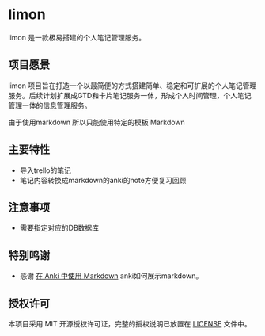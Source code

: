 # limon

limon 是一款极易搭建的个人笔记管理服务。


## 项目愿景

limon 项目旨在打造一个以最简便的方式搭建简单、稳定和可扩展的个人笔记管理服务。后续计划扩展成GTD和卡片笔记服务一体，形成个人时间管理，个人笔记管理一体的信息管理服务。

由于使用markdown 所以只能使用特定的模板 Markdown

## 主要特性

- 导入trello的笔记
- 笔记内容转换成markdown的anki的note方便复习回顾





## 注意事项
- 需要指定对应的DB数据库


## 特别鸣谢

- 感谢 [在 Anki 中使用 Markdown](https://zhuanlan.zhihu.com/p/137570649) anki如何展示markdown。



## 授权许可

本项目采用 MIT 开源授权许可证，完整的授权说明已放置在 [LICENSE](https://github.com/aircjm/limon/blob/master/LICENSE) 文件中。